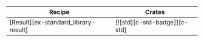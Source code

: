 | Recipe | Crates |
|---|---|
| [Result][ex-standard_library-result] | [![std][c-std-badge]][c-std] |
